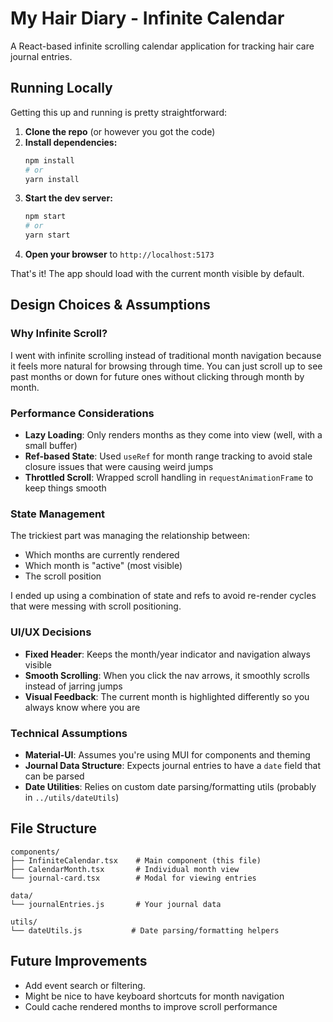 # My Hair Diary - Infinite Calendar

A React-based infinite scrolling calendar application for tracking hair care journal entries.

## Running Locally

Getting this up and running is pretty straightforward:

1. **Clone the repo** (or however you got the code)
2. **Install dependencies:**
   ```bash
   npm install
   # or
   yarn install
   ```
3. **Start the dev server:**
   ```bash
   npm start
   # or
   yarn start
   ```
4. **Open your browser** to `http://localhost:5173`

That's it! The app should load with the current month visible by default.

## Design Choices & Assumptions

### Why Infinite Scroll?
I went with infinite scrolling instead of traditional month navigation because it feels more natural for browsing through time. You can just scroll up to see past months or down for future ones without clicking through month by month.

### Performance Considerations
- **Lazy Loading**: Only renders months as they come into view (well, with a small buffer)
- **Ref-based State**: Used `useRef` for month range tracking to avoid stale closure issues that were causing weird jumps
- **Throttled Scroll**: Wrapped scroll handling in `requestAnimationFrame` to keep things smooth

### State Management
The trickiest part was managing the relationship between:
- Which months are currently rendered
- Which month is "active" (most visible)
- The scroll position

I ended up using a combination of state and refs to avoid re-render cycles that were messing with scroll positioning.

### UI/UX Decisions
- **Fixed Header**: Keeps the month/year indicator and navigation always visible
- **Smooth Scrolling**: When you click the nav arrows, it smoothly scrolls instead of jarring jumps
- **Visual Feedback**: The current month is highlighted differently so you always know where you are

### Technical Assumptions
- **Material-UI**: Assumes you're using MUI for components and theming
- **Journal Data Structure**: Expects journal entries to have a `date` field that can be parsed
- **Date Utilities**: Relies on custom date parsing/formatting utils (probably in `../utils/dateUtils`)


## File Structure
```
components/
├── InfiniteCalendar.tsx    # Main component (this file)
├── CalendarMonth.tsx       # Individual month view
└── journal-card.tsx        # Modal for viewing entries

data/
└── journalEntries.js       # Your journal data

utils/
└── dateUtils.js           # Date parsing/formatting helpers
```

## Future Improvements
- Add event search or filtering.
- Might be nice to have keyboard shortcuts for month navigation
- Could cache rendered months to improve scroll performance
